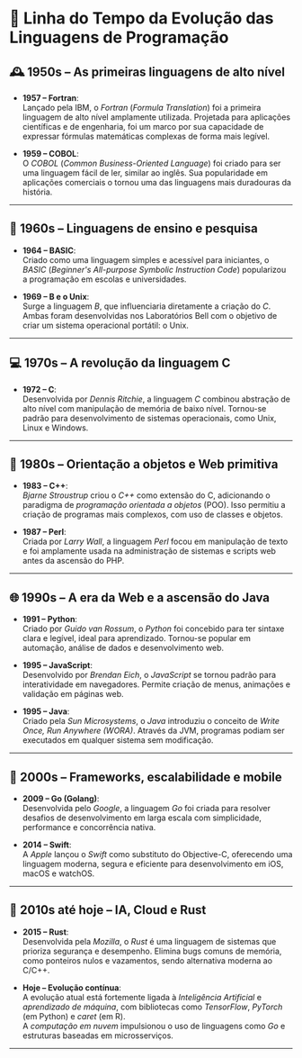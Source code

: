 # 📜 Linha do Tempo da Evolução das Linguagens de Programação

## 🕰️ **1950s – As primeiras linguagens de alto nível**

- **1957 – Fortran**:  
  Lançado pela IBM, o *Fortran* (*Formula Translation*) foi a primeira linguagem de alto nível amplamente utilizada. Projetada para aplicações científicas e de engenharia, foi um marco por sua capacidade de expressar fórmulas matemáticas complexas de forma mais legível.

- **1959 – COBOL**:  
  O *COBOL* (*Common Business-Oriented Language*) foi criado para ser uma linguagem fácil de ler, similar ao inglês. Sua popularidade em aplicações comerciais o tornou uma das linguagens mais duradouras da história.

---

## 🧪 **1960s – Linguagens de ensino e pesquisa**

- **1964 – BASIC**:  
  Criado como uma linguagem simples e acessível para iniciantes, o *BASIC* (*Beginner's All-purpose Symbolic Instruction Code*) popularizou a programação em escolas e universidades.

- **1969 – B e o Unix**:  
  Surge a linguagem *B*, que influenciaria diretamente a criação do *C*. Ambas foram desenvolvidas nos Laboratórios Bell com o objetivo de criar um sistema operacional portátil: o Unix.

---

## 💻 **1970s – A revolução da linguagem C**

- **1972 – C**:  
  Desenvolvida por *Dennis Ritchie*, a linguagem *C* combinou abstração de alto nível com manipulação de memória de baixo nível. Tornou-se padrão para desenvolvimento de sistemas operacionais, como Unix, Linux e Windows.

---

## 🧱 **1980s – Orientação a objetos e Web primitiva**

- **1983 – C++**:  
  *Bjarne Stroustrup* criou o *C++* como extensão do C, adicionando o paradigma de *programação orientada a objetos* (POO). Isso permitiu a criação de programas mais complexos, com uso de classes e objetos.

- **1987 – Perl**:  
  Criada por *Larry Wall*, a linguagem *Perl* focou em manipulação de texto e foi amplamente usada na administração de sistemas e scripts web antes da ascensão do PHP.

---

## 🌐 **1990s – A era da Web e a ascensão do Java**

- **1991 – Python**:  
  Criado por *Guido van Rossum*, o *Python* foi concebido para ter sintaxe clara e legível, ideal para aprendizado. Tornou-se popular em automação, análise de dados e desenvolvimento web.

- **1995 – JavaScript**:  
  Desenvolvido por *Brendan Eich*, o *JavaScript* se tornou padrão para interatividade em navegadores. Permite criação de menus, animações e validação em páginas web.

- **1995 – Java**:  
  Criado pela *Sun Microsystems*, o *Java* introduziu o conceito de *Write Once, Run Anywhere (WORA)*. Através da JVM, programas podiam ser executados em qualquer sistema sem modificação.

---

## 📱 **2000s – Frameworks, escalabilidade e mobile**

- **2009 – Go (Golang)**:  
  Desenvolvida pelo *Google*, a linguagem *Go* foi criada para resolver desafios de desenvolvimento em larga escala com simplicidade, performance e concorrência nativa.

- **2014 – Swift**:  
  A *Apple* lançou o *Swift* como substituto do Objective-C, oferecendo uma linguagem moderna, segura e eficiente para desenvolvimento em iOS, macOS e watchOS.

---

## 🤖 **2010s até hoje – IA, Cloud e Rust**

- **2015 – Rust**:  
  Desenvolvida pela *Mozilla*, o *Rust* é uma linguagem de sistemas que prioriza segurança e desempenho. Elimina bugs comuns de memória, como ponteiros nulos e vazamentos, sendo alternativa moderna ao C/C++.

- **Hoje – Evolução contínua**:  
  A evolução atual está fortemente ligada à *Inteligência Artificial* e *aprendizado de máquina*, com bibliotecas como *TensorFlow*, *PyTorch* (em Python) e *caret* (em R).  
  A *computação em nuvem* impulsionou o uso de linguagens como *Go* e estruturas baseadas em microsserviços.

---

